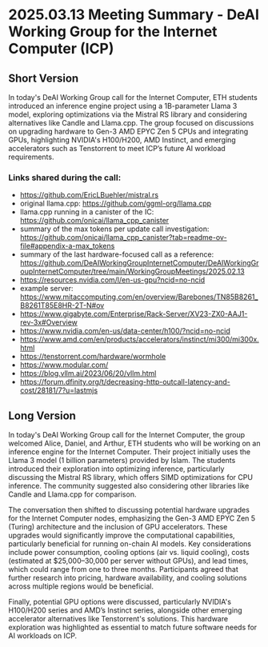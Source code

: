 # 2025.03.13 Meeting Summary - DeAI Working Group for the Internet Computer (ICP)

## Short Version
In today's DeAI Working Group call for the Internet Computer, ETH students introduced an inference engine project using a 1B-parameter Llama 3 model, exploring optimizations via the Mistral RS library and considering alternatives like Candle and Llama.cpp. The group focused on discussions on upgrading hardware to Gen-3 AMD EPYC Zen 5 CPUs and integrating GPUs, highlighting NVIDIA's H100/H200, AMD Instinct, and emerging accelerators such as Tenstorrent to meet ICP’s future AI workload requirements.

### Links shared during the call:
* https://github.com/EricLBuehler/mistral.rs
* original llama.cpp: https://github.com/ggml-org/llama.cpp
* llama.cpp running in a canister of the IC: https://github.com/onicai/llama_cpp_canister
* summary of the max tokens per update call investigation: https://github.com/onicai/llama_cpp_canister?tab=readme-ov-file#appendix-a-max_tokens
* summary of the last hardware-focused call as a reference: https://github.com/DeAIWorkingGroupInternetComputer/DeAIWorkingGroupInternetComputer/tree/main/WorkingGroupMeetings/2025.02.13
* https://resources.nvidia.com/l/en-us-gpu?ncid=no-ncid
* example server: https://www.mitaccomputing.com/en/overview/Barebones/TN85B8261_B8261T85E8HR-2T-N#ov
* https://www.gigabyte.com/Enterprise/Rack-Server/XV23-ZX0-AAJ1-rev-3x#Overview
* https://www.nvidia.com/en-us/data-center/h100/?ncid=no-ncid
* https://www.amd.com/en/products/accelerators/instinct/mi300/mi300x.html
* https://tenstorrent.com/hardware/wormhole
* https://www.modular.com/
* https://blog.vllm.ai/2023/06/20/vllm.html
* https://forum.dfinity.org/t/decreasing-http-outcall-latency-and-cost/28181/7?u=lastmjs

## Long Version
In today's DeAI Working Group call for the Internet Computer, the group welcomed Alice, Daniel, and Arthur, ETH students who will be working on an inference engine for the Internet Computer. Their project initially uses the Llama 3 model (1 billion parameters) provided by Islam. The students introduced their exploration into optimizing inference, particularly discussing the Mistral RS library, which offers SIMD optimizations for CPU inference. The community suggested also considering other libraries like Candle and Llama.cpp for comparison.

The conversation then shifted to discussing potential hardware upgrades for the Internet Computer nodes, emphasizing the Gen-3 AMD EPYC Zen 5 (Turing) architecture and the inclusion of GPU accelerators. These upgrades would significantly improve the computational capabilities, particularly beneficial for running on-chain AI models. Key considerations include power consumption, cooling options (air vs. liquid cooling), costs (estimated at $25,000–30,000 per server without GPUs), and lead times, which could range from one to three months. Participants agreed that further research into pricing, hardware availability, and cooling solutions across multiple regions would be beneficial.

Finally, potential GPU options were discussed, particularly NVIDIA's H100/H200 series and AMD’s Instinct series, alongside other emerging accelerator alternatives like Tenstorrent's solutions. This hardware exploration was highlighted as essential to match future software needs for AI workloads on ICP.